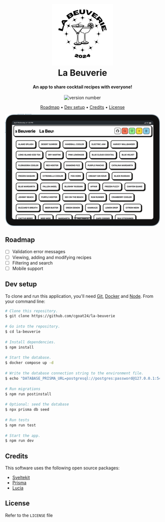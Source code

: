 <h1 align="center">
  <br>
  <a href="https://github.com/cgoat24/la-beuverie"><img src="static/logo.png" alt="La Beuverie" width="200"></a>
  <br>
  La Beuverie
  <br>
</h1>

<h4 align="center">An app to share cocktail recipes with everyone!</h4>

<p align="center">
    <img src="https://badge.fury.io/gh/cgoat24%2Fla-beuverie.svg" alt="version number">
</p>

<p align="center">
  <a href="#roadmap">Roadmap</a> •
  <a href="#dev-setup">Dev setup</a> •
  <a href="#credits">Credits</a> •
  <a href="#license">License</a>
</p>

![screenshot](./static/screenshot.png)

## Roadmap

- [ ] Validation error messages
- [ ] Viewing, adding and modifying recipes
- [ ] Filtering and search
- [ ] Mobile support

## Dev setup

To clone and run this application, you'll need [Git](https://git-scm.com), [Docker](https://www.docker.com/) and [Node](https://nodejs.org/). From your command line:

```bash
# Clone this repository.
$ git clone https://github.com/cgoat24/la-beuverie

# Go into the repository.
$ cd la-beuverie

# Install dependencies.
$ npm install

# Start the database.
$ docker compose up -d

# Write the database connection string to the environment file.
$ echo "DATABASE_PRISMA_URL=postgresql://postgres:password@127.0.0.1:5432/la-beuverie" > .env

# Run migrations
$ npm run postinstall

# Optional: seed the database
$ npx prisma db seed

# Run tests
$ npm run test

# Start the app.
$ npm run dev
```

## Credits

This software uses the following open source packages:

- [Sveltekit](https://kit.svelte.dev/)
- [Prisma](https://www.prisma.io/)
- [Lucia](https://lucia-auth.com/)

## License

Refer to the `LICENSE` file
